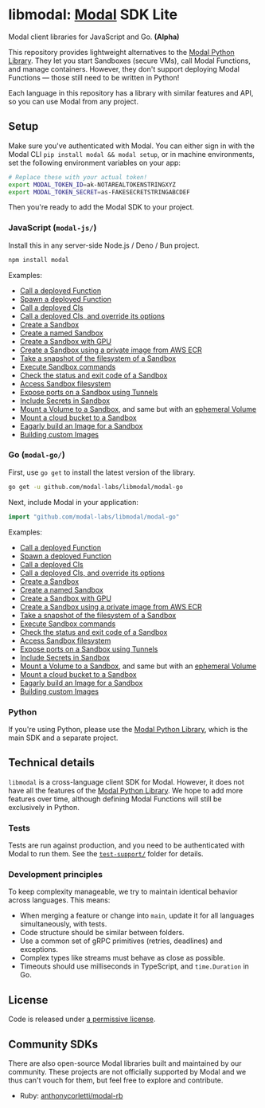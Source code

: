 # libmodal: [Modal](https://modal.com) SDK Lite

Modal client libraries for JavaScript and Go. **(Alpha)**

This repository provides lightweight alternatives to the [Modal Python Library](https://github.com/modal-labs/modal-client). They let you start Sandboxes (secure VMs), call Modal Functions, and manage containers. However, they don't support deploying Modal Functions — those still need to be written in Python!

Each language in this repository has a library with similar features and API, so you can use Modal from any project.

## Setup

Make sure you've authenticated with Modal. You can either sign in with the Modal CLI `pip install modal && modal setup`, or in machine environments, set the following environment variables on your app:

```bash
# Replace these with your actual token!
export MODAL_TOKEN_ID=ak-NOTAREALTOKENSTRINGXYZ
export MODAL_TOKEN_SECRET=as-FAKESECRETSTRINGABCDEF
```

Then you're ready to add the Modal SDK to your project.

### JavaScript (`modal-js/`)

Install this in any server-side Node.js / Deno / Bun project.

```bash
npm install modal
```

Examples:

- [Call a deployed Function](./modal-js/examples/function-call.ts)
- [Spawn a deployed Function](./modal-js/examples/function-spawn.ts)
- [Call a deployed Cls](./modal-js/examples/cls-call.ts)
- [Call a deployed Cls, and override its options](./modal-js/examples/cls-call-with-options.ts)
- [Create a Sandbox](./modal-js/examples/sandbox.ts)
- [Create a named Sandbox](./modal-js/examples/sandbox-named.ts)
- [Create a Sandbox with GPU](./modal-js/examples/sandbox-gpu.ts)
- [Create a Sandbox using a private image from AWS ECR](./modal-js/examples/sandbox-private-image.ts)
- [Take a snapshot of the filesystem of a Sandbox](./modal-js/examples/sandbox-filesystem-snapshot.ts)
- [Execute Sandbox commands](./modal-js/examples/sandbox-exec.ts)
- [Check the status and exit code of a Sandbox](./modal-js/examples/sandbox-poll.ts)
- [Access Sandbox filesystem](./modal-js/examples/sandbox-filesystem.ts)
- [Expose ports on a Sandbox using Tunnels](./modal-js/examples/sandbox-tunnels.ts)
- [Include Secrets in Sandbox](./modal-js/examples/sandbox-secrets.ts)
- [Mount a Volume to a Sandbox](./modal-js/examples/sandbox-volume.ts), and same but with an [ephemeral Volume](./modal-js/examples/sandbox-volume-ephemeral.ts)
- [Mount a cloud bucket to a Sandbox](./modal-js/examples/sandbox-cloud-bucket.ts)
- [Eagarly build an Image for a Sandbox](./modal-js/examples/sandbox-prewarm.ts)
- [Building custom Images](./modal-js/examples/image-building.ts)

### Go (`modal-go/`)

First, use `go get` to install the latest version of the library.

```bash
go get -u github.com/modal-labs/libmodal/modal-go
```

Next, include Modal in your application:

```go
import "github.com/modal-labs/libmodal/modal-go"
```

Examples:

- [Call a deployed Function](./modal-go/examples/function-call/main.go)
- [Spawn a deployed Function](./modal-go/examples/function-spawn/main.go)
- [Call a deployed Cls](./modal-go/examples/cls-call/main.go)
- [Call a deployed Cls, and override its options](./modal-go/examples/cls-call-with-options/main.go)
- [Create a Sandbox](./modal-go/examples/sandbox/main.go)
- [Create a named Sandbox](./modal-go/examples/sandbox-named/main.go)
- [Create a Sandbox with GPU](./modal-go/examples/sandbox-gpu/main.go)
- [Create a Sandbox using a private image from AWS ECR](./modal-go/examples/sandbox-private-image/main.go)
- [Take a snapshot of the filesystem of a Sandbox](./modal-go/examples/sandbox-filesystem-snapshot/main.go)
- [Execute Sandbox commands](./modal-go/examples/sandbox-exec/main.go)
- [Check the status and exit code of a Sandbox](./modal-go/examples/sandbox-poll/main.go)
- [Access Sandbox filesystem](./modal-go/examples/sandbox-filesystem/main.go)
- [Expose ports on a Sandbox using Tunnels](./modal-go/examples/sandbox-tunnels/main.go)
- [Include Secrets in Sandbox](./modal-go/examples/sandbox-secrets/main.go)
- [Mount a Volume to a Sandbox](./modal-go/examples/sandbox-volume/main.go), and same but with an [ephemeral Volume](./modal-go/examples/sandbox-volume-ephemeral/main.go)
- [Mount a cloud bucket to a Sandbox](./modal-go/examples/sandbox-cloud-bucket/main.go)
- [Eagarly build an Image for a Sandbox](./modal-go/examples/sandbox-prewarm/main.go)
- [Building custom Images](./modal-go/examples/image-building/main.go)

### Python

If you're using Python, please use the [Modal Python Library](https://github.com/modal-labs/modal-client), which is the main SDK and a separate project.

## Technical details

`libmodal` is a cross-language client SDK for Modal. However, it does not have all the features of the [Modal Python Library](https://github.com/modal-labs/modal-client). We hope to add more features over time, although defining Modal Functions will still be exclusively in Python.

### Tests

Tests are run against production, and you need to be authenticated with Modal to run them. See the [`test-support/`](./test-support) folder for details.

### Development principles

To keep complexity manageable, we try to maintain identical behavior across languages. This means:

- When merging a feature or change into `main`, update it for all languages simultaneously, with tests.
- Code structure should be similar between folders.
- Use a common set of gRPC primitives (retries, deadlines) and exceptions.
- Complex types like streams must behave as close as possible.
- Timeouts should use milliseconds in TypeScript, and `time.Duration` in Go.

## License

Code is released under [a permissive license](./LICENSE).


## Community SDKs

There are also open-source Modal libraries built and maintained by our community. These projects are not officially supported by Modal and we thus can't vouch for them, but feel free to explore and contribute.

- Ruby: [anthonycorletti/modal-rb](https://github.com/anthonycorletti/modal-rb)
